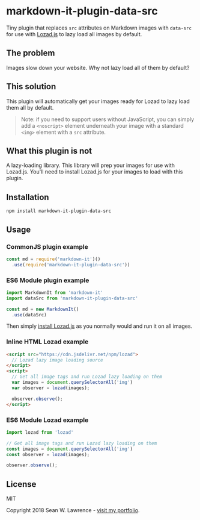 # markdown-it-plugin-data-src

Tiny plugin that replaces `src` attributes on Markdown images with `data-src` for use with [Lozad.js](https://github.com/ApoorvSaxena/lozad.js) to lazy load all images by default.

## The problem

Images slow down your website. Why not lazy load all of them by default?

## This solution

This plugin will automatically get your images ready for Lozad to lazy load them all by default.

> Note: if you need to support users without JavaScript, you can simply add a `<noscript>` element underneath your image with a standard `<img>` element with a `src` attribute.  

## What this plugin is not

A lazy-loading library. This library will prep your images for use with Lozad.js. You'll need to install Lozad.js for your images to load with this plugin.

## Installation

`npm install markdown-it-plugin-data-src`

## Usage

### CommonJS plugin example

```javascript
const md = require('markdown-it')()
  .use(require('markdown-it-plugin-data-src'))
```

### ES6 Module plugin example

```javascript
import MarkdownIt from 'markdown-it'
import dataSrc from 'markdown-it-plugin-data-src'

const md = new MarkdownIt()
  .use(dataSrc)
```

Then simply [install Lozad.js](https://github.com/ApoorvSaxena/lozad.js) as you normally would and run it on all images.

### Inline HTML Lozad example

```html
<script src="https://cdn.jsdelivr.net/npm/lozad">
  // Lozad lazy image loading source
</script>
<script>
  // Get all image tags and run Lozad lazy loading on them
  var images = document.querySelectorAll('img')
  var observer = lozad(images);

  observer.observe();
</script>
```

### ES6 Module Lozad example

```javascript
import lozad from 'lozad'

// Get all image tags and run Lozad lazy loading on them
const images = document.querySelectorAll('img')
const observer = lozad(images);

observer.observe();
```

## License

MIT

Copyright 2018 Sean W. Lawrence - [visit my portfolio](https://swl.netlify.com).